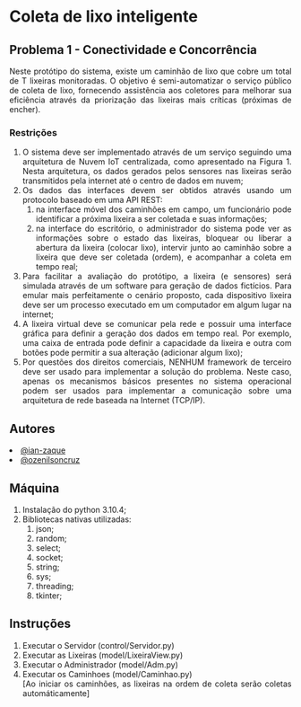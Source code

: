 # Coleta de lixo inteligente

## Problema 1 - Conectividade e Concorrência
<div align="justify">
  Neste protótipo do sistema, existe um caminhão de lixo que cobre um total de T lixeiras monitoradas. O objetivo é semi-automatizar o serviço público de coleta de lixo, fornecendo assistência aos coletores para melhorar sua eficiência através da priorização das lixeiras mais críticas (próximas de encher).
</div>
  
### Restrições
<div align="justify">
  <ol>
    <li> 
       O sistema deve ser implementado através de um serviço seguindo uma arquitetura de Nuvem IoT centralizada, como apresentado na Figura 1. Nesta arquitetura, os dados gerados pelos sensores nas lixeiras serão transmitidos pela internet até o centro de dados em nuvem;
    </li>
    <li> 
      Os dados das interfaces devem ser obtidos através usando um protocolo baseado em uma API REST:  
      <ol> 
        <li> na interface móvel dos caminhões em campo, um funcionário pode identificar a próxima lixeira a ser coletada e suas informações; </li>
        <li> na interface do escritório, o administrador do sistema pode ver as informações sobre o estado das lixeiras, bloquear ou liberar a abertura da lixeira (colocar lixo), intervir junto ao caminhão sobre a lixeira que deve ser coletada (ordem), e acompanhar a coleta em tempo real; </li>
      </ol>
    </li>
    <li> 
      Para facilitar a avaliação do protótipo, a lixeira (e sensores) será simulada através de um software para geração de dados fictícios. Para emular mais perfeitamente o cenário proposto, cada dispositivo lixeira deve ser um processo executado em um computador em algum lugar na internet;
    </li>
    <li>
      A lixeira virtual deve se comunicar pela rede e possuir uma interface gráfica para definir a geração dos dados em tempo real. Por exemplo, uma caixa de entrada pode definir a capacidade da lixeira e outra com botões pode permitir a sua alteração (adicionar algum lixo);
    </li>
    <li>
      Por questões dos direitos comerciais, NENHUM framework de terceiro deve ser usado para implementar a solução do problema. Neste caso, apenas os mecanismos básicos presentes no sistema operacional podem ser usados para implementar a comunicação sobre uma arquitetura de rede baseada na Internet (TCP/IP).
    </li>
  </ol> 
 </div>
 
 ## Autores
<div align="justify">
  <li><a href="https://github.com/ian-zaque">@ian-zaque</a></li>
  <li><a href="https://github.com/ozenilsoncruz">@ozenilsoncruz</a></li>
</div>

## Máquina
<div align="justify">
  <ol>
    <li> 
       Instalação do python 3.10.4;
     </li>
    <li> 
       Bibliotecas nativas utilizadas:
      <ol> 
        <li>json; </li>
        <li>random; </li>
        <li>select; </li>
        <li>socket; </li>
        <li>string; </li>
        <li>sys; </li>
        <li>threading; </li>
        <li>tkinter; </li>
      </ol>
    </li>
  </ol>
</div>

## Instruções
<div align="justify">
   <ol>
    <li> 
       Executar o Servidor (control/Servidor.py)
    </li>
     <li> 
       Executar as Lixeiras (model/LixeiraView.py)
    </li>
     <li> 
       Executar o Administrador (model/Adm.py)
    </li>
     <li> 
       Executar os Caminhoes (model/Caminhao.py) 
       <br>
       [Ao iniciar os caminhões, as lixeiras na ordem de coleta serão coletas automáticamente]
    </li>
  </ol> 
</div>
